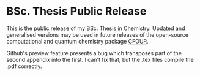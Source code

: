 # BSc. Thesis Public Release

This is the public release of my BSc. Thesis in Chemistry. Updated and generalised versions may be used in future releases of the open-source computational and quantum chemistry package [CFOUR](http://www.cfour.de/).

Github's preview feature presents a bug which transposes part of the second appendix into the first. I can't fix that, but the .tex files compile the .pdf correctly.
